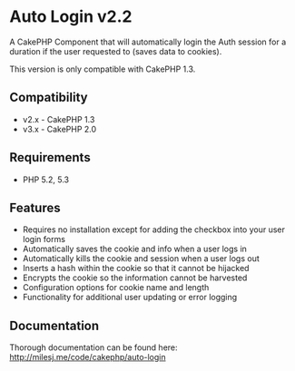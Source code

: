 # Auto Login v2.2 #

A CakePHP Component that will automatically login the Auth session for a duration if the user requested to (saves data to cookies).

This version is only compatible with CakePHP 1.3.

## Compatibility ##

* v2.x - CakePHP 1.3
* v3.x - CakePHP 2.0

## Requirements ##

* PHP 5.2, 5.3

## Features ##

* Requires no installation except for adding the checkbox into your user login forms
* Automatically saves the cookie and info when a user logs in
* Automatically kills the cookie and session when a user logs out
* Inserts a hash within the cookie so that it cannot be hijacked
* Encrypts the cookie so the information cannot be harvested
* Configuration options for cookie name and length
* Functionality for additional user updating or error logging

## Documentation ##

Thorough documentation can be found here: http://milesj.me/code/cakephp/auto-login
